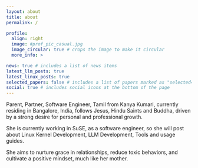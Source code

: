 ```yaml
---
layout: about
title: about
permalink: /

profile:
  align: right
  image: #prof_pic_casual.jpg
  image_circular: true # crops the image to make it circular
  more_info: >

news: true # includes a list of news items
latest_llm_posts: true
latest_linux_posts: true
selected_papers: false # includes a list of papers marked as "selected={true}"
social: true # includes social icons at the bottom of the page
---
```


Parent, Partner, Software Engineer, Tamil from Kanya Kumari, currently residing in Bangalore, India, follows Jesus, Hindu Saints and Buddha, driven by a strong desire for personal and professional growth.

She is currently working in SuSE, as a software engineer, so she will post about Linux Kernel Development, LLM Development, Tools and usage guides.

She aims to nurture grace in relationships, reduce toxic behaviors, and cultivate a positive mindset, much like her mother.
